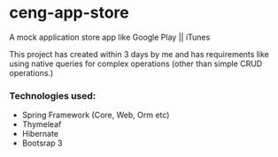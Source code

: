 # ceng-app-store
A mock application store app like Google Play || iTunes

This project has created within 3 days by me and has requirements like using native queries for complex operations (other than simple CRUD operations.)

### Technologies used:

* Spring Framework (Core, Web, Orm etc)
* Thymeleaf
* Hibernate
* Bootsrap 3
